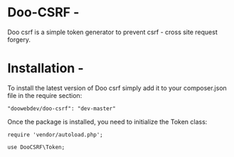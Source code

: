 Doo-CSRF - 
========

Doo csrf is a simple token generator to prevent csrf - cross site request forgery.

Installation -
============
To install the latest version of Doo csrf simply add it to your composer.json file in the require section:

```
"doowebdev/doo-csrf": "dev-master"
```

Once the package is installed, you need to initialize the Token class:

```
require 'vendor/autoload.php';

use DooCSRF\Token;

```
